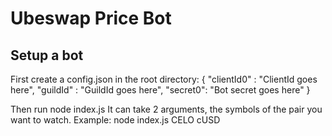 # Ubeswap Price Bot

## Setup a bot

First create a config.json in the root directory:
{
    "clientId0" : "ClientId goes here",
    "guildId" : "GuildId goes here",
    "secret0": "Bot secret goes here"
}

Then run node index.js
It can take 2 arguments, the symbols of the pair you want to watch.
Example: node index.js CELO cUSD